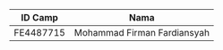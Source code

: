 | **ID Camp** | **Nama** | 
| ------------- | --------- |
| FE4487715 | Mohammad Firman Fardiansyah |
